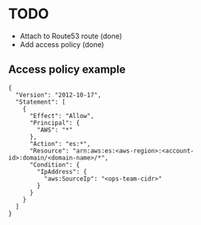 # TODO

* Attach to Route53 route (done)
* Add access policy (done)

## Access policy example
```
{
  "Version": "2012-10-17",
  "Statement": [
    {
      "Effect": "Allow",
      "Principal": {
        "AWS": "*"
      },
      "Action": "es:*",
      "Resource": "arn:aws:es:<aws-region>:<account-id>:domain/<domain-name>/*",
      "Condition": {
        "IpAddress": {
          "aws:SourceIp": "<ops-team-cidr>"
        }
      }
    }
  ]
}
```
